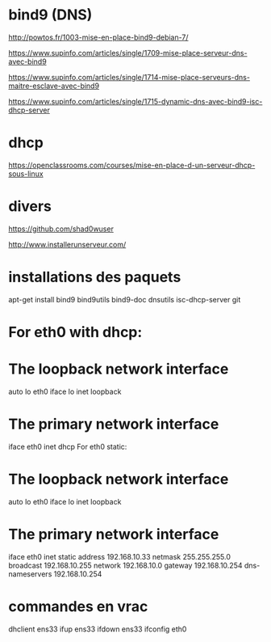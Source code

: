# bind9 (DNS)

http://powtos.fr/1003-mise-en-place-bind9-debian-7/

https://www.supinfo.com/articles/single/1709-mise-place-serveur-dns-avec-bind9

https://www.supinfo.com/articles/single/1714-mise-place-serveurs-dns-maitre-esclave-avec-bind9

https://www.supinfo.com/articles/single/1715-dynamic-dns-avec-bind9-isc-dhcp-server


# dhcp

https://openclassrooms.com/courses/mise-en-place-d-un-serveur-dhcp-sous-linux

# divers

https://github.com/shad0wuser

http://www.installerunserveur.com/

# installations des paquets

apt-get install bind9 bind9utils bind9-doc dnsutils isc-dhcp-server git

# For eth0 with dhcp:

# The loopback network interface
auto lo eth0
iface lo inet loopback

# The primary network interface
iface eth0 inet dhcp
For eth0 static:

# The loopback network interface
auto lo eth0
iface lo inet loopback

# The primary network interface
iface eth0 inet static
    address 192.168.10.33
    netmask 255.255.255.0
    broadcast 192.168.10.255
    network 192.168.10.0
    gateway 192.168.10.254 
dns-nameservers 192.168.10.254

# commandes en vrac

dhclient ens33
ifup ens33
ifdown ens33
ifconfig eth0
